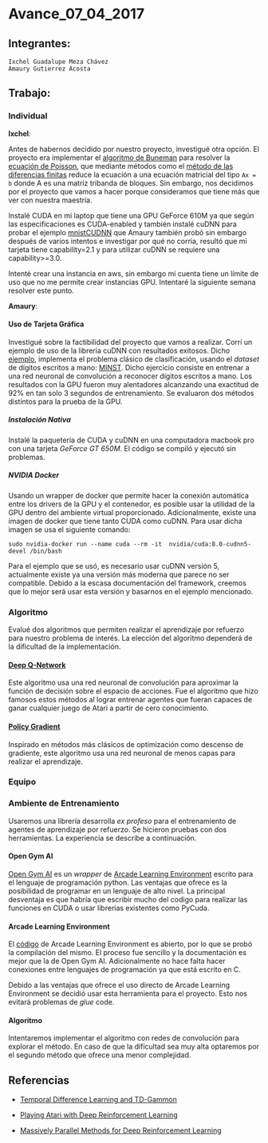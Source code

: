 # Avance_07_04_2017
## Integrantes:

    Ixchel Guadalupe Meza Chávez  
    Amaury Gutierrez Acosta  

## Trabajo:
### Individual

**Ixchel**:  

Antes de habernos decidido por nuestro proyecto, investigué otra opción. El proyecto era implementar el [algoritmo de Buneman](http://robotics.stanford.edu/~scohen/cr.pdf) para resolver la [ecuación de Poisson](https://en.wikipedia.org/wiki/Poisson%27s_equation), que mediante métodos como el [método de las diferencias finitas](https://en.wikipedia.org/wiki/Finite_difference_method) reduce la ecuación a una ecuación matricial del tipo ```Ax = b``` donde A es una matriz tribanda de bloques. Sin embargo, nos decidimos por el proyecto que vamos a hacer porque consideramos que tiene  más que ver con nuestra maestría.

Instalé CUDA en mi laptop que tiene una GPU GeForce 610M ya que según las especificaciones es CUDA-enabled y también instalé cuDNN para probar el ejemplo [mnistCUDNN](https://github.com/tbennun/cudnn-training) que Amaury también probó sin embargo después de varios intentos e investigar por qué no corría, resultó que mi tarjeta tiene capability=2.1 y para utilizar cuDNN se requiere una capability>=3.0.

Intenté crear una instancia en aws, sin embargo mi cuenta tiene un límite de uso que no me permite crear instancias GPU. Intentaré la siguiente semana resolver este punto.

**Amaury**:

#### Uso de Tarjeta Gráfica

Investigué sobre la factibilidad del proyecto que vamos a realizar. Corrí un ejemplo de uso de la librería cuDNN con resultados exitosos. Dicho [ejemplo](https://github.com/tbennun/cudnn-training), implementa el problema clásico de clasificación, usando el *dataset* de dígitos escritos a mano: [MINST](http://yann.lecun.com/exdb/mnist/). Dicho ejercicio consiste en entrenar a una red neuronal de convolución a reconocer dígitos escritos a mano. Los resultados con la GPU fueron muy alentadores alcanzando una exactitud de 92% en tan solo 3 segundos de entrenamiento. Se evaluaron dos métodos distintos para la prueba de la GPU.

##### Instalación Nativa

Instalé la paquetería de CUDA y cuDNN en una computadora macbook pro con una tarjeta *GeForce GT 650M*. El código se compiló y ejecutó sin problemas.

##### NVIDIA Docker

Usando un wrapper de docker que permite hacer la conexión automática entre los drivers de la GPU y el contenedor, es posible usar la utilidad de la GPU dentro del ambiente virtual proporcionado. Adicionalmente, existe una imagen de docker que tiene tanto CUDA como cuDNN. Para usar dicha imagen se usa el siguiente comando:

```
sudo nvidia-docker run --name cuda --rm -it  nvidia/cuda:8.0-cudnn5-devel /bin/bash
```

Para el ejemplo que se usó, es necesario usar cuDNN versión 5, actualmente existe ya una versión más moderna que parece no ser compatible. Debido a la escasa documentación del framework, creemos que lo mejor será usar esta versión y basarnos en el ejemplo mencionado.

### Algoritmo

Evalué dos algoritmos que permiten realizar el aprendizaje por refuerzo para nuestro problema de interés. La elección del algoritmo dependerá de la dificultad de la implementación.

#### [Deep Q-Network](https://deepmind.com/research/dqn/)

Este algoritmo usa una red neuronal de convolución para aproximar la función de decisión sobre el espacio de acciones. Fue el algoritmo que hizo famosos estos métodos al lograr entrenar agentes que fueran capaces de ganar cualquier juego de Atari a partir de cero conocimiento.

#### [Policy Gradient](http://karpathy.github.io/2016/05/31/rl/)

Inspirado en métodos más clásicos de optimización como descenso de gradiente, este algoritmo usa una red neuronal de menos capas para realizar el aprendizaje.

### Equipo

### Ambiente de Entrenamiento

Usaremos una librería desarrolla *ex profeso* para el entrenamiento de agentes de aprendizaje por refuerzo. Se hicieron pruebas con dos herramientas. La experiencia se describe a continuación.

#### Open Gym AI

[Open Gym AI](https://gym.openai.com/) es un *wrapper* de [Arcade Learning Environment](http://www.arcadelearningenvironment.org/) escrito para el lenguaje de programación python. Las ventajas que ofrece es la posibilidad de programar en un lenguaje de alto nivel. La principal desventaja es que habría que escribir mucho del codigo para realizar las funciones en CUDA o usar librerias existentes como PyCuda.

#### Arcade Learning Environment

El [código](https://github.com/mgbellemare/Arcade-Learning-Environment) de Arcade Learning Environment es abierto, por lo que se probó la compilación del mismo. El proceso fue sencillo y la documentación es mejor que la de Open Gym AI. Adicionalmente no hace falta hacer conexiones entre lenguajes de programación ya que está escrito en C.

Debido a las ventajas que ofrece el uso directo de Arcade Learning Environment se decidió usar esta herramienta para el proyecto. Esto nos evitará problemas de *glue* code.

#### Algoritmo

Intentaremos implementar el algoritmo con redes de convolución para explorar el método. En caso de que la dificultad sea muy alta optaremos por el segundo método que ofrece una menor complejidad.

 ## Referencias
 
 - [Temporal Difference Learning and TD-Gammon](http://courses.cs.washington.edu/courses/cse590hk/01sp/Readings/tesauro95cacm.pdf)
 
 - [Playing Atari with Deep Reinforcement Learning](https://arxiv.org/pdf/1312.5602.pdf)
 
- [Massively Parallel Methods for Deep Reinforcement Learning](https://arxiv.org/pdf/1507.04296.pdf)
